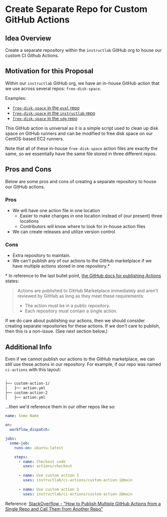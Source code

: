 # Create Separate Repo for Custom GitHub Actions

## Idea Overview

Create a separate repository within the `instructlab` GitHub org to house our custom CI Github Actions.

## Motivation for this Proposal

Within our `instructlab` GitHub org, we have an in-house GitHub action that we use across several repos: `free-disk-space`.

Examples:

- [`free-disk-space` in the `eval` repo](https://github.com/instructlab/eval/blob/main/.github/actions/free-disk-space/action.yml)
- [`free-disk-space` in the `instructlab` repo](https://github.com/instructlab/instructlab/blob/main/.github/actions/free-disk-space/action.yml)
- [`free-disk-space` in the `sdg` repo](https://github.com/instructlab/sdg/blob/a532a8d99ffe447152948e9442464923aba62637/.github/actions/free-disk-space/action.yml)

This GitHub action is universal as it is a simple script used to clean up disk space on GitHub runners and can be modified to free disk space on our CentOS-based EC2 runners.

Note that all of these in-house `free-disk-space` action files are exactly the same, so we essentially have the same file stored in three different repos.

## Pros and Cons

Below are some pros and cons of creating a separate repository to house our GitHub actions.

### Pros

- We will have one action file in one location
  - Easier to make changes in one location instead of (our present) three locations
  - Contributors will know where to look for in-house action files
- We can create releases and utilize version control

### Cons

- Extra repository to maintain.
- We can't publish any of our actions to the GitHub marketplace if we have multiple actions stored in one repository.\*

\* In reference to the last bullet point, [the GitHub docs for publishing Actions](https://docs.github.com/en/actions/sharing-automations/creating-actions/publishing-actions-in-github-marketplace#about-publishing-actions) states:
> Actions are published to GitHub Marketplace immediately and aren't reviewed by GitHub as long as they meet these requirements:
>
> - The action must be in a public repository.
> - Each repository must contain a single action.

If we do care about publishing our actions, then we should consider creating separate repositories for these actions. If we don't care to publish, then this is a non-issue. (See next section below.)

## Additional Info

Even if we cannot publish our actions to the GitHub marketplace, we can _still_ use these actions in our repository. For example, if our repo was named `ci-actions` with this layout:

```bash
.
├── custom-action-1/
│   ├── action.yml
├── custom-action-2
│   ├── action.yml
```

...then we'd reference them in our other repos like so:

```yaml
name: Some Name

on:
  workflow_dispatch:

jobs:
  some-job:
    runs-on: ubuntu-latest

    steps:
      - name: Checkout code
        uses: actions/checkout
  
      - name: Use custom action 1
        uses: instructlab/ci-actions/custom-action-1@main
  
      - name: Use custom action 2
        uses: instructlab/ci-actions/custom-action-2@main
```

Reference: [StackOverflow - "How to Publish Multiple GitHub Actions from a Single Repo and Call Them from Another Repo"](https://stackoverflow.com/a/79100136)